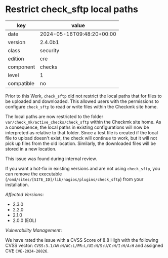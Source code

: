 [//]: # (werk v2)
# Restrict check_sftp local paths

key        | value
---------- | ---
date       | 2024-05-16T09:48:20+00:00
version    | 2.4.0b1
class      | security
edition    | cre
component  | checks
level      | 1
compatible | no

Prior to this Werk, `check_sftp` did not restrict the local paths that for files to be uploaded and downloaded.
This allowed users with the permissions to configure `check_sftp` to read or write files within the Checkmk site home.

The local paths are now restricted to the folder `var/check_mk/active_checks/check_sftp` within the Checkmk site home.
As a consequence, the local paths in existing configurations will now be interpreted as relative to that folder.
Since a test file is created if the local file to upload doesn't exist, the check will continue to work, but it will not pick up files from the old location.
Similarly, the downloaded files will be stored in a new location.

This issue was found during internal review.

If you want a hot-fix in existing versions and are not using `check_sftp`, you can remove the executable (`/omd/sites/[SITE_ID]/lib/nagios/plugins/check_sftp`) from your installation.

*Affected Versions*:

* 2.3.0
* 2.2.0
* 2.1.0
* 2.0.0 (EOL)

*Vulnerability Management*:

We have rated the issue with a CVSS Score of 8.8 High with the following CVSS vector: `CVSS:3.1/AV:N/AC:L/PR:L/UI:N/S:U/C:H/I:H/A:H` and assigned CVE `CVE-2024-28826`.
